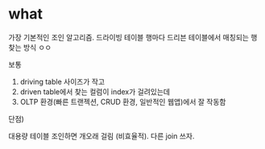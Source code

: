 # what 

가장 기본적인 조인 알고리즘. 드라이빙 테이블 행마다 드리븐 테이블에서 매칭되는 행 찾는 방식 ㅇㅇ

보통 

1. driving table 사이즈가 작고 
2. driven table에서 찾는 컬럼이 index가 걸려있는데 
3. OLTP 환경(빠른 트랜젝션, CRUD 환경, 일반적인 웹앱)에서 잘 작동함 


단점)

대용량 테이블 조인하면 개오래 걸림 (비효율적). 다른 join 쓰자. 
